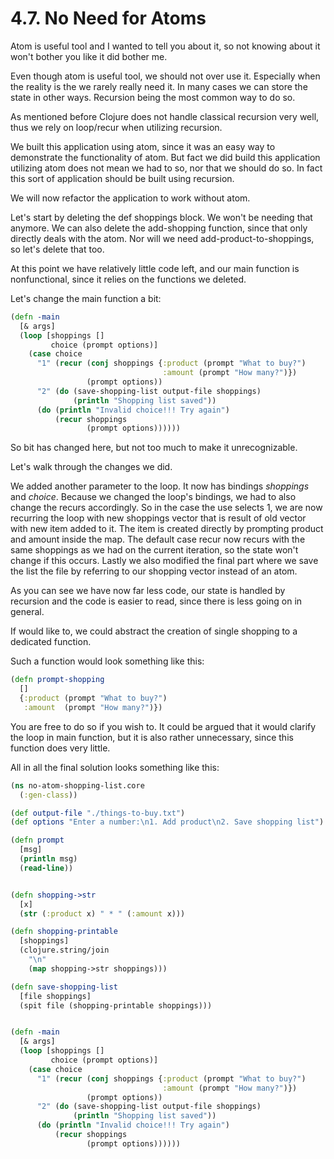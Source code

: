 # 4.7. No Need for Atoms

Atom is useful tool and I wanted to tell you about it,
so not knowing about it won't bother you like it did bother me.

Even though atom is useful tool,
we should not over use it.
Especially when the reality is the we rarely really need it.
In many cases we can store the state in other ways.
Recursion being the most common way to do so.

As mentioned before Clojure does not handle classical recursion very well,
thus we rely on loop/recur when utilizing recursion.

We built this application using atom,
since it was an easy way to demonstrate the functionality of atom.
But fact we did build this application utilizing atom does not mean we had to so,
nor that we should do so.
In fact this sort of application should be built using recursion.

We will now refactor the application to work without atom.

Let's start by deleting the def shoppings block.
We won't be needing that anymore.
We can also delete the add-shopping function,
since that only directly deals with the atom.
Nor will we need add-product-to-shoppings,
so let's delete that too.

At this point we have relatively little code left,
and our main function is nonfunctional,
since it relies on the functions we deleted.

Let's change the main function a bit:

```clojure
(defn -main
  [& args]
  (loop [shoppings []
         choice (prompt options)]
    (case choice
      "1" (recur (conj shoppings {:product (prompt "What to buy?")
                                  :amount (prompt "How many?")})
                 (prompt options))
      "2" (do (save-shopping-list output-file shoppings)
              (println "Shopping list saved"))
      (do (println "Invalid choice!!! Try again")
          (recur shoppings
                 (prompt options))))))
```

So bit has changed here,
but not too much to make it unrecognizable.

Let's walk through the changes we did.

We added another parameter to the loop.
It now has bindings *shoppings* and *choice*.
Because we changed the loop's bindings,
we had to also change the recurs accordingly.
So in the case the use selects 1,
we are now recurring the loop with new shoppings vector that is result of old vector with new item added to it.
The item is created directly by prompting product and amount inside the map.
The default case recur now recurs with the same shoppings as we had on the current iteration,
so the state won't change if this occurs.
Lastly we also modified the final part where we save the list the file by referring to our shopping vector instead of an atom.

As you can see we have now far less code,
our state is handled by recursion and the code is easier to read,
since there is less going on in general.

If would like to,
we could abstract the creation of single shopping to a dedicated function.

Such a function would look something like this:

```clojure
(defn prompt-shopping
  []
  {:product (prompt "What to buy?")
   :amount  (prompt "How many?")})
```

You are free to do so if you wish to.
It could be argued that it would clarify the loop in main function,
but it is also rather unnecessary,
since this function does very little.

All in all the final solution looks something like this:

```clojure
(ns no-atom-shopping-list.core
  (:gen-class))

(def output-file "./things-to-buy.txt")
(def options "Enter a number:\n1. Add product\n2. Save shopping list")

(defn prompt
  [msg]
  (println msg)
  (read-line))


(defn shopping->str
  [x]
  (str (:product x) " * " (:amount x)))

(defn shopping-printable
  [shoppings]
  (clojure.string/join
    "\n"
    (map shopping->str shoppings)))

(defn save-shopping-list
  [file shoppings]
  (spit file (shopping-printable shoppings)))


(defn -main
  [& args]
  (loop [shoppings []
         choice (prompt options)]
    (case choice
      "1" (recur (conj shoppings {:product (prompt "What to buy?")
                                  :amount (prompt "How many?")})
                 (prompt options))
      "2" (do (save-shopping-list output-file shoppings)
              (println "Shopping list saved"))
      (do (println "Invalid choice!!! Try again")
          (recur shoppings
                 (prompt options))))))
```
